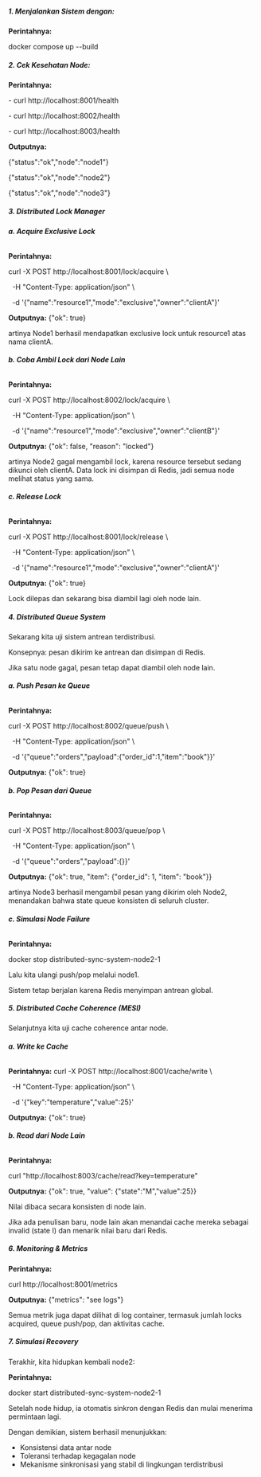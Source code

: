 ##### **1. Menjalankan Sistem dengan:**

**Perintahnya:**

docker compose up --build





##### **2. Cek Kesehatan Node:**

**Perintahnya:**

\- curl http://localhost:8001/health

\- curl http://localhost:8002/health

\- curl http://localhost:8003/health



**Outputnya:**

{"status":"ok","node":"node1"}

{"status":"ok","node":"node2"}

{"status":"ok","node":"node3"}





##### **3. Distributed Lock Manager**

###### **a. Acquire Exclusive Lock**

**Perintahnya:**

curl -X POST http://localhost:8001/lock/acquire \\

     -H "Content-Type: application/json" \\

     -d '{"name":"resource1","mode":"exclusive","owner":"clientA"}'



**Outputnya:** {"ok": true}



artinya Node1 berhasil mendapatkan exclusive lock untuk resource1 atas nama clientA.



###### **b. Coba Ambil Lock dari Node Lain**

**Perintahnya:**

curl -X POST http://localhost:8002/lock/acquire \\

     -H "Content-Type: application/json" \\

     -d '{"name":"resource1","mode":"exclusive","owner":"clientB"}'

**Outputnya:** {"ok": false, "reason": "locked"}



artinya Node2 gagal mengambil lock, karena resource tersebut sedang dikunci oleh clientA. Data lock ini disimpan di Redis, jadi semua node melihat status yang sama.



###### **c. Release Lock**

**Perintahnya:**

curl -X POST http://localhost:8001/lock/release \\

     -H "Content-Type: application/json" \\

     -d '{"name":"resource1","mode":"exclusive","owner":"clientA"}'



**Outputnya:** {"ok": true}



Lock dilepas dan sekarang bisa diambil lagi oleh node lain.





##### **4. Distributed Queue System**

Sekarang kita uji sistem antrean terdistribusi.

Konsepnya: pesan dikirim ke antrean dan disimpan di Redis.

Jika satu node gagal, pesan tetap dapat diambil oleh node lain.



###### **a. Push Pesan ke Queue**

**Perintahnya:**

curl -X POST http://localhost:8002/queue/push \\

     -H "Content-Type: application/json" \\

     -d '{"queue":"orders","payload":{"order\_id":1,"item":"book"}}'



**Outputnya:** {"ok": true}



###### **b. Pop Pesan dari Queue**

**Perintahnya:**

curl -X POST http://localhost:8003/queue/pop \\

     -H "Content-Type: application/json" \\

     -d '{"queue":"orders","payload":{}}'



**Outputnya:** {"ok": true, "item": {"order\_id": 1, "item": "book"}}



artinya Node3 berhasil mengambil pesan yang dikirim oleh Node2, menandakan bahwa state queue konsisten di seluruh cluster.



###### **c. Simulasi Node Failure**

**Perintahnya:**

docker stop distributed-sync-system-node2-1



Lalu kita ulangi push/pop melalui node1.

Sistem tetap berjalan karena Redis menyimpan antrean global.





##### **5. Distributed Cache Coherence (MESI)**

Selanjutnya kita uji cache coherence antar node.

###### **a. Write ke Cache**

**Perintahnya:**
curl -X POST http://localhost:8001/cache/write \\

     -H "Content-Type: application/json" \\

     -d '{"key":"temperature","value":25}'



**Outputnya:** {"ok": true}



###### **b. Read dari Node Lain**

**Perintahnya:**

curl "http://localhost:8003/cache/read?key=temperature"



**Outputnya:** {"ok": true, "value": {"state":"M","value":25}}



Nilai dibaca secara konsisten di node lain.

Jika ada penulisan baru, node lain akan menandai cache mereka sebagai invalid (state I) dan menarik nilai baru dari Redis.





##### **6. Monitoring \& Metrics**

**Perintahnya:**

curl http://localhost:8001/metrics



**Outputnya:** {"metrics": "see logs"}



Semua metrik juga dapat dilihat di log container, termasuk jumlah locks acquired, queue push/pop, dan aktivitas cache.





##### **7. Simulasi Recovery**

Terakhir, kita hidupkan kembali node2:

**Perintahnya:**

docker start distributed-sync-system-node2-1



Setelah node hidup, ia otomatis sinkron dengan Redis dan mulai menerima permintaan lagi.

Dengan demikian, sistem berhasil menunjukkan:

* Konsistensi data antar node
* Toleransi terhadap kegagalan node
* Mekanisme sinkronisasi yang stabil di lingkungan terdistribusi
